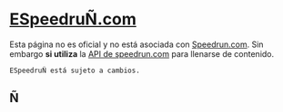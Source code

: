 # [ESpeedruÑ.com](https://espeedruñ.com)

Esta página no es oficial y no está asociada con [Speedrun.com](https://speedrun.com).
Sin embargo <b><b>si utiliza</b></b> la [API de speedrun.com](https://github.com/speedruncomorg/api) para llenarse de contenido.

    ESpeedruÑ está sujeto a cambios.

## Ñ

